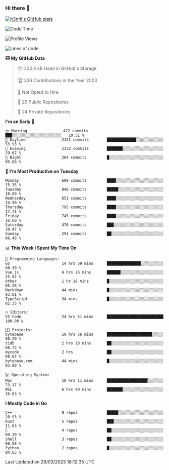 ### Hi there 👋

[![h3n4l's GitHub stats](https://github-readme-stats.vercel.app/api?username=h3n4l&count_private=true&show_icons=true&theme=radical)](https://github.com/h3n4l/github-readme-stats)

<!--START_SECTION:waka-->
![Code Time](http://img.shields.io/badge/Code%20Time-1%2C086%20hrs%2010%20mins-blue)

![Profile Views](http://img.shields.io/badge/Profile%20Views-0-blue)

![Lines of code](https://img.shields.io/badge/From%20Hello%20World%20I%27ve%20Written-2.7%20million%20lines%20of%20code-blue)

**🐱 My GitHub Data** 

> 📦 432.6 kB Used in GitHub's Storage 
 > 
> 🏆 336 Contributions in the Year 2023
 > 
> 🚫 Not Opted to Hire
 > 
> 📜 29 Public Repositories 
 > 
> 🔑 24 Private Repositories 
 > 
**I'm an Early 🐤** 

```text
🌞 Morning                472 commits         ███░░░░░░░░░░░░░░░░░░░░░░   10.51 % 
🌆 Daytime                2421 commits        █████████████░░░░░░░░░░░░   53.93 % 
🌃 Evening                1332 commits        ███████░░░░░░░░░░░░░░░░░░   29.67 % 
🌙 Night                  264 commits         █░░░░░░░░░░░░░░░░░░░░░░░░   05.88 % 
```
📅 **I'm Most Productive on Tuesday** 

```text
Monday                   689 commits         ████░░░░░░░░░░░░░░░░░░░░░   15.35 % 
Tuesday                  848 commits         █████░░░░░░░░░░░░░░░░░░░░   18.89 % 
Wednesday                651 commits         ████░░░░░░░░░░░░░░░░░░░░░   14.50 % 
Thursday                 795 commits         ████░░░░░░░░░░░░░░░░░░░░░   17.71 % 
Friday                   745 commits         ████░░░░░░░░░░░░░░░░░░░░░   16.60 % 
Saturday                 470 commits         ███░░░░░░░░░░░░░░░░░░░░░░   10.47 % 
Sunday                   291 commits         ██░░░░░░░░░░░░░░░░░░░░░░░   06.48 % 
```


📊 **This Week I Spent My Time On** 

```text
💬 Programming Languages: 
Go                       14 hrs 59 mins      ███████████████░░░░░░░░░░   60.30 % 
Vue.js                   6 hrs 26 mins       ██████░░░░░░░░░░░░░░░░░░░   25.92 % 
Other                    1 hr 18 mins        █░░░░░░░░░░░░░░░░░░░░░░░░   05.28 % 
Markdown                 44 mins             █░░░░░░░░░░░░░░░░░░░░░░░░   03.01 % 
TypeScript               34 mins             █░░░░░░░░░░░░░░░░░░░░░░░░   02.35 % 

🔥 Editors: 
VS Code                  24 hrs 51 mins      █████████████████████████   100.00 % 

🐱‍💻 Projects: 
bytebase                 19 hrs 56 mins      ████████████████████░░░░░   80.20 % 
tidb                     2 hrs 10 mins       ██░░░░░░░░░░░░░░░░░░░░░░░   08.73 % 
mycode                   2 hrs               ██░░░░░░░░░░░░░░░░░░░░░░░   08.07 % 
bytebase.com             44 mins             █░░░░░░░░░░░░░░░░░░░░░░░░   03.00 % 

💻 Operating System: 
Mac                      18 hrs 11 mins      ██████████████████░░░░░░░   73.17 % 
WSL                      6 hrs 40 mins       ███████░░░░░░░░░░░░░░░░░░   26.83 % 
```

**I Mostly Code in Go** 

```text
C++                      9 repos             █████░░░░░░░░░░░░░░░░░░░░   20.93 % 
Rust                     5 repos             ███░░░░░░░░░░░░░░░░░░░░░░   11.63 % 
C                        4 repos             ██░░░░░░░░░░░░░░░░░░░░░░░   09.30 % 
Shell                    3 repos             ██░░░░░░░░░░░░░░░░░░░░░░░   06.98 % 
Python                   2 repos             █░░░░░░░░░░░░░░░░░░░░░░░░   04.65 % 
```




 Last Updated on 29/03/2023 18:12:35 UTC
<!--END_SECTION:waka-->

